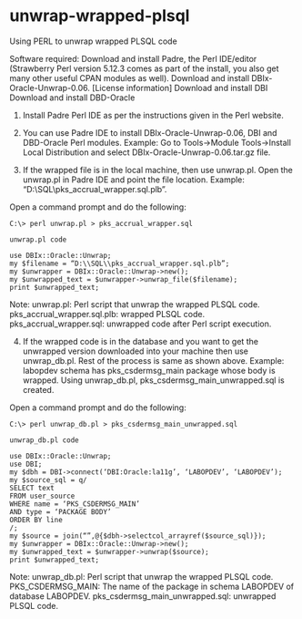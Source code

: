﻿# unwrap-wrapped-plsql
Using PERL to unwrap wrapped PLSQL code

Software required:
Download and install Padre, the Perl IDE/editor (Strawberry Perl version 5.12.3 comes as part of the install, you also get many other useful CPAN modules as well).
Download and install DBIx-Oracle-Unwrap-0.06. [License information]
Download and install DBI
Download and install DBD-Oracle

1. Install Padre Perl IDE as per the instructions given in the Perl website.

2. You can use Padre IDE to install DBIx-Oracle-Unwrap-0.06, DBI and DBD-Oracle Perl modules. Example: Go to Tools->Module Tools->Install Local Distribution and select DBIx-Oracle-Unwrap-0.06.tar.gz file.

3. If the wrapped file is in the local machine, then use unwrap.pl. Open the unwrap.pl in Padre IDE and point the file location. Example: “D:\\SQL\\pks_accrual_wrapper.sql.plb”.

Open a command prompt and do the following:

    C:\> perl unwrap.pl > pks_accrual_wrapper.sql

    unwrap.pl code

    use DBIx::Oracle::Unwrap;
    my $filename = “D:\\SQL\\pks_accrual_wrapper.sql.plb”;
    my $unwrapper = DBIx::Oracle::Unwrap->new();
    my $unwrapped_text = $unwrapper->unwrap_file($filename);
    print $unwrapped_text;

Note:
unwrap.pl: Perl script that unwrap the wrapped PLSQL code.
pks_accrual_wrapper.sql.plb: wrapped PLSQL code.
pks_accrual_wrapper.sql: unwrapped code after Perl script execution.

4. If the wrapped code is in the database and you want to get the unwrapped version downloaded into your machine then use unwrap_db.pl. Rest of the process is same as shown above. Example: labopdev schema has pks_csdermsg_main package whose body is wrapped. Using unwrap_db.pl, pks_csdermsg_main_unwrapped.sql is created.

Open a command prompt and do the following:

    C:\> perl unwrap_db.pl > pks_csdermsg_main_unwrapped.sql

    unwrap_db.pl code

    use DBIx::Oracle::Unwrap;
    use DBI;
    my $dbh = DBI->connect(‘DBI:Oracle:la11g’, ‘LABOPDEV’, ‘LABOPDEV’);
    my $source_sql = q/
    SELECT text
    FROM user_source
    WHERE name = ‘PKS_CSDERMSG_MAIN’
    AND type = ‘PACKAGE BODY’
    ORDER BY line
    /;
    my $source = join(“”,@{$dbh->selectcol_arrayref($source_sql)});
    my $unwrapper = DBIx::Oracle::Unwrap->new();
    my $unwrapped_text = $unwrapper->unwrap($source);
    print $unwrapped_text;

Note:
unwrap_db.pl: Perl script that unwrap the wrapped PLSQL code.
PKS_CSDERMSG_MAIN: The name of the package in schema LABOPDEV of database LABOPDEV.
pks_csdermsg_main_unwrapped.sql: unwrapped PLSQL code.
